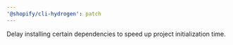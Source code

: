 ```yaml
---
'@shopify/cli-hydrogen': patch
---
```


Delay installing certain dependencies to speed up project initialization time.
